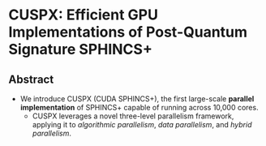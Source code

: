 # CUSPX: Efficient GPU Implementations of Post-Quantum Signature SPHINCS+

## Abstract

- We introduce CUSPX (CUDA SPHINCS+), the first large-scale **parallel implementation** of SPHINCS+ capable of running across 10,000 cores.
  - CUSPX leverages a novel three-level parallelism framework, applying it to _algorithmic parallelism_, _data parallelism_, and _hybrid parallelism_.
